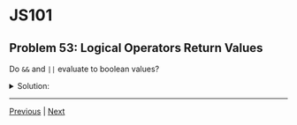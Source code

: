 # JS101
## Problem 53: Logical Operators Return Values

Do `&&` and `||` evaluate to boolean values?

<details>
<summary>Solution:</summary>

No, they don't necessarily evaluate to boolean values. They return one of the operand values, not necessarily `true` or `false`.

**`||` returns:** The first truthy operand, or the last operand if all are falsy
```js
'hello' || 'world'     // 'hello' (not true)
0 || 5                 // 5 (not true)
false || 0             // 0 (not true, returns last value)
```

**`&&` returns:** The first falsy operand, or the last operand if all are truthy
```js
'hello' && 'world'     // 'world' (not true)
5 && 10                // 10 (not true)
true && 0              // 0 (not false, returns the falsy value)
```

This behavior is actually very useful for:

**Default values:**
```js
let name = userName || 'Guest';
```

**Conditional execution:**
```js
isLoggedIn && showDashboard();
```

**Chaining:**
```js
let street = user && user.address && user.address.street;
```

If you want an actual boolean, you can use the `Boolean()` constructor or double negation `!!`:
```js
Boolean('hello' || 'world')  // true
!!('hello' && 'world')       // true
```

</details>

---

[Previous](052.md) | [Next](054.md)

